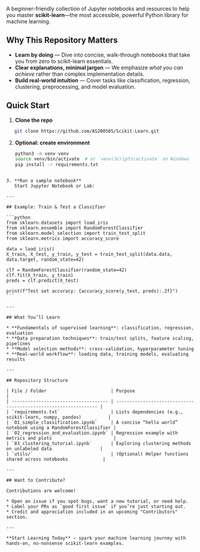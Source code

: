 A beginner-friendly collection of Jupyter notebooks and resources to help you master **scikit-learn**—the most accessible, powerful Python library for machine learning.

##  Why This Repository Matters
- **Learn by doing** — Dive into concise, walk-through notebooks that take you from zero to scikit-learn essentials.
- **Clear explanations, minimal jargon** — We emphasize *what you can achieve* rather than complex implementation details.
- **Build real-world intuition** — Cover tasks like classification, regression, clustering, preprocessing, and model evaluation.

##  Quick Start
1. **Clone the repo**
```bash
   git clone https://github.com/AS200585/Scikit-Learn.git
````
2. **Optional: create environment**
   ```bash
   python3 -m venv venv
   source venv/bin/activate  # or `venv\Scripts\activate` on Windows
   pip install -r requirements.txt
````

3. **Run a sample notebook**
   Start Jupyter Notebook or Lab:

---

## Example: Train & Test a Classifier

```python
from sklearn.datasets import load_iris
from sklearn.ensemble import RandomForestClassifier
from sklearn.model_selection import train_test_split
from sklearn.metrics import accuracy_score

data = load_iris()
X_train, X_test, y_train, y_test = train_test_split(data.data, data.target, random_state=42)

clf = RandomForestClassifier(random_state=42)
clf.fit(X_train, y_train)
preds = clf.predict(X_test)

print(f"Test set accuracy: {accuracy_score(y_test, preds):.2f}")
```

---

## What You’ll Learn

* **Fundamentals of supervised learning**: classification, regression, evaluation
* **Data preparation techniques**: train/test splits, feature scaling, pipelines
* **Model selection methods**: cross-validation, hyperparameter tuning
* **Real-world workflow**: loading data, training models, evaluating results

---

## Repository Structure

| File / Folder                        | Purpose                                                         |
| ------------------------------------ | --------------------------------------------------------------- |
| `requirements.txt`                   | Lists dependencies (e.g., scikit-learn, numpy, pandas)          |
| `01_simple_classification.ipynb`     | A concise “hello world” notebook using a RandomForestClassifier |
| `02_regression_and_evaluation.ipynb` | Regression example with metrics and plots                       |
| `03_clustering_tutorial.ipynb`       | Exploring clustering methods on unlabeled data                  |
| `utils/`                             | (Optional) Helper functions shared across notebooks             |

---

## Want to Contribute?

Contributions are welcome!

* Open an issue if you spot bugs, want a new tutorial, or need help.
* Label your PRs as `good first issue` if you’re just starting out.
* Credit and appreciation included in an upcoming "Contributors" section.

---

**Start Learning Today** — spark your machine learning journey with hands-on, no-nonsense scikit-learn examples.
